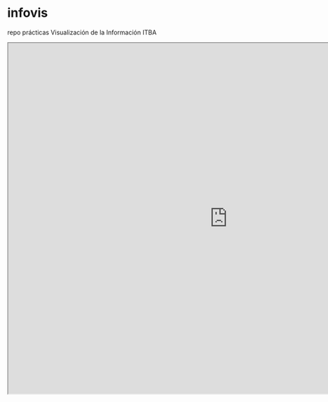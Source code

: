 # infovis
repo prácticas Visualización de la Información ITBA

<iframe width="1000" height="800" src="https://public.tableau.com/views/MakeOverMonday2019week47/Dashboard1?:display_count=y&:origin=viz_share_link" ></iframe>
